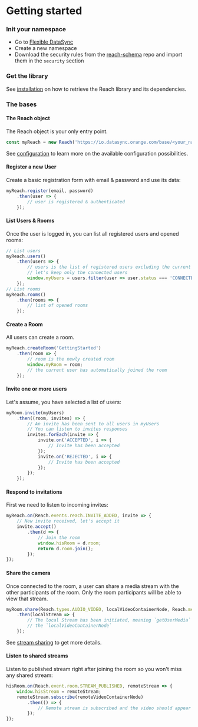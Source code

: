 # Getting started

### Init your namespace

- Go to [Flexible DataSync](https://io.datasync.orange.com/)
- Create a new namespace
- Download the security rules from the [reach-schema](https://webcom-components.github.io/reach-schema/draft-00/security/rules.json) repo and import them in the `security` section

### Get the library

See [installation](./installation/) on how to retrieve the Reach library and its dependencies.

### The bases

#### The Reach object

The Reach object is your only entry point.

```javascript
const myReach = new Reach('https://io.datasync.orange.com/base/<your_namespace>');
```

See [configuration](./configuration/) to learn more on the available configuration possibilities.

#### Register a new User

Create a basic registration form with email &amp; password and use its data:

```javascript
myReach.register(email, password)
    .then(user => {
        // user is registered & authenticated
    });
```

#### List Users &amp; Rooms

Once the user is logged in, you can list all registered users and opened rooms:

```javascript
// List users
myReach.users()
    .then(users => {
        // users is the list of registered users excluding the current one
        // let's keep only the connected users
        window.myUsers = users.filter(user => user.status === 'CONNECTED');
    });
// List rooms
myReach.rooms()
    .then(rooms => {
        // list of opened rooms
    });
```

#### Create a Room

All users can create a room.

```javascript
myReach.createRoom('GettingStarted')
    .then(room => {
        // room is the newly created room
        window.myRoom = room;
        // the current user has automatically joined the room
    });
```

#### Invite one or more users

Let's assume, you have selected a list of users:

```javascript
myRoom.invite(myUsers)
    .then((room, invites) => {
        // An invite has been sent to all users in myUsers
        // You can listen to invites responses
        invites.forEach(invite => {
            invite.on('ACCEPTED', i => {
                // Invite has been accepted
            });
            invite.on('REJECTED', i => {
                // Invite has been accepted
            });
        });
    });
```

#### Respond to invitations

First we need to listen to incoming invites:

```javascript
myReach.on(Reach.events.reach.INVITE_ADDED, invite => {
    // New invite received, let's accept it
    invite.accept()
        .then(d => {
            // Join the room
            window.hisRoom = d.room;
            return d.room.join();
        });
});
```

#### Share the camera

Once connected to the room, a user can share a media stream with the other participants of the room.
Only the room participants will be able to view that stream.

```javascript
myRoom.share(Reach.types.AUDIO_VIDEO, localVideoContainerNode, Reach.media.constraint('HD'))
    .then(localStream => {
        // The local Stream has been initiated, meaning `getUserMedia` has been called and that the video stream is displayed within
        // the `localVideoContainerNode`
    });
```

See [stream sharing]() to get more details.

#### Listen to shared streams

Listen to published stream right after joining the room so you won't miss any shared stream:

```javascript
hisRoom.on(Reach.event.room.STREAM_PUBLISHED, remoteStream => {
    window.hisStream = remoteStream;
    remoteStream.subscribe(remoteVideoContainerNode)
        .then(() => {
            // Remote stream is subscribed and the video should appear in the `remoteVideoContainerNode` when WebRTC peer connection is established
        });
});
```
